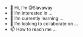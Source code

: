 - 👋 Hi, I’m @Slavaway
- 👀 I’m interested in ...
- 🌱 I’m currently learning ...
- 💞️ I’m looking to collaborate on ...
- 📫 How to reach me ...

<!---
Slavaway/Slavaway is a ✨ special ✨ repository because its `README.md` (this file) appears on your GitHub profile.
You can click the Preview link to take a look at your changes.
--->
